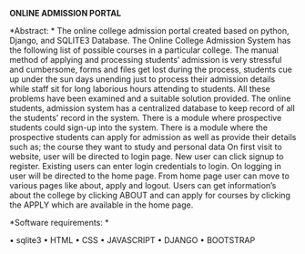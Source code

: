 **ONLINE ADMISSION PORTAL**


*Abstract: *
The online college admission portal created based on python, Django, and SQLITE3 Database. The Online College  Admission System has the following list of possible courses in a particular college. The manual method of applying  and processing students’ admission is very stressful and cumbersome, forms and files get lost during the process, 
students cue up under the sun days unending just to process their admission details while staff sit for long laborious hours attending to students. All these problems have been examined and a suitable solution provided. The online  students, admission system has a centralized database to keep record of all the students’ record in the system. There is 
a module where prospective students could sign-up into the system. There is a module where the prospective students can apply for admission as well as provide their details such as; the course they want to study and personal data On first visit to website, user will be directed to login page. New user can click signup to register.  Existing 
users can enter login credentials to login. On logging in user will be directed to the home page. From home page user can move to various pages like about, apply and logout. Users can get information’s about the college by clicking ABOUT and can apply for courses by clicking the APPLY which are available in the home page. 


*Software requirements: *

• sqlite3 
• HTML 
• CSS 
• JAVASCRIPT 
• DJANGO 
• BOOTSTRAP
